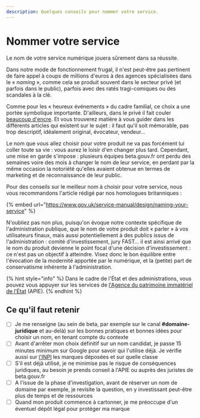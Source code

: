 ```yaml
---
description: Quelques conseils pour nommer votre service.
---
```


# Nommer votre service

Le nom de votre service numérique jouera sûrement dans sa réussite.

Dans notre mode de fonctionnement frugal, il n'est peut-être pas pertinent de faire appel à coups de millions d'euros à des agences spécialisées dans le « _naming_ », comme cela se produit souvent dans le secteur privé (et parfois dans le public), parfois avec des ratés tragi-comiques ou des scandales à la clé.

Comme pour les « heureux événements » du cadre familial, ce choix a une portée symbolique importante. D'ailleurs, dans le privé il fait couler [beaucoup d'encre](https://www.maddyness.com/2020/07/31/maddybasics-choisir-nom/). Et vous trouverez matière à vous guider dans les différents articles qui existent sur le sujet : il faut qu'il soit mémorable, pas trop descriptif, idéalement original, évocateur, vendeur…

Le nom que vous allez choisir pour votre produit ne va pas forcément lui coller toute sa vie : vous aurez le loisir d'en changer plus tard. Cependant, une mise en garde s'impose : plusieurs équipes beta.gouv.fr ont perdu des semaines voire des mois à changer le nom de leur service, en perdant par la même occasion la notoriété qu'elles avaient obtenue en termes de marketing et de reconnaissance de leur public.

Pour des conseils sur le meilleur nom à choisir pour votre service, nous vous recommandons l'article rédigé par nos homologues britanniques :

{% embed url="https://www.gov.uk/service-manual/design/naming-your-service" %}

N'oubliez pas non plus, puisqu'on évoque notre contexte spécifique de l'administration publique, que le nom de votre produit doit « parler » à vos utilisateurs finaux, mais aussi potentiellement à des publics issus de l'administration : comité d'investissement, jury FAST… il est ainsi arrivé que le nom du produit devienne le point focal d'une décision d'investissement : ce n'est pas un objectif à atteindre. Visez donc le bon équilibre entre l'évocation de la modernité apportée par le numérique, et la (petite) part de conservatisme inhérente à l'administration.

{% hint style="info" %}
Dans le cadre de l'État et des administrations, vous pouvez vous appuyer sur les services de [l'Agence du patrimoine immatériel de l’État](https://www.economie.gouv.fr/apie) (APIE).
{% endhint %}

## Ce qu'il faut retenir

* [ ] Je me renseigne (au sein de beta, par exemple sur le canal **#domaine-juridique** et au-delà) sur les bonnes pratiques et bonnes idées pour choisir un nom, en tenant compte du contexte
* [ ] Avant d'arrêter mon choix définitif sur un nom candidat, je passe 15 minutes minimum sur Google pour savoir qui l'utilise déjà. Je vérifie aussi sur [l'INPI](https://bases-marques.inpi.fr/Typo3\_INPI\_Marques/marques\_resultats\_liste.html) les marques déposées et sur quelle classe
* [ ] S'il est déjà utilisé, je ne minimise pas le risque de conséquences juridiques, au besoin je prends conseil à l'APIE ou auprès des juristes de beta.gouv.fr
* [ ] A l'issue de la phase d'investigation, avant de réserver un nom de domaine par exemple, je revisite la question, en y investissant peut-être plus de temps et de ressources
* [ ] Quand mon produit commence à cartonner, je me préoccupe d'un éventuel dépôt légal pour protéger ma marque
